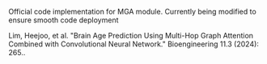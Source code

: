 Official code implementation for MGA module.
Currently being modified to ensure smooth code deployment

Lim, Heejoo, et al. "Brain Age Prediction Using Multi-Hop Graph Attention Combined with Convolutional Neural Network." Bioengineering 11.3 (2024): 265..
